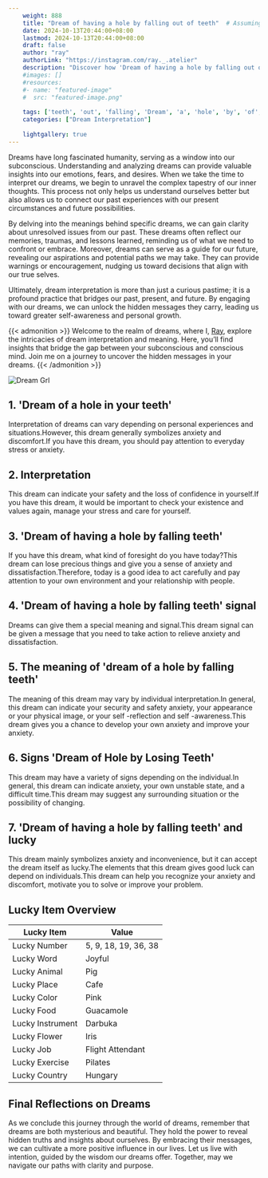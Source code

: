 ```yaml
---
    weight: 888
    title: "Dream of having a hole by falling out of teeth"  # Assuming 'title' column exists
    date: 2024-10-13T20:44:00+08:00
    lastmod: 2024-10-13T20:44:00+08:00
    draft: false
    author: "ray"
    authorLink: "https://instagram.com/ray._.atelier"
    description: "Discover how 'Dream of having a hole by falling out of teeth' can interpret your future and uncover its significant meanings in your life."
    #images: []
    #resources:
    #- name: "featured-image"
    #  src: "featured-image.png"
    
    tags: ['teeth', 'out', 'falling', 'Dream', 'a', 'hole', 'by', 'of', 'having']
    categories: ["Dream Interpretation"]
    
    lightgallery: true
---
```

    
Dreams have long fascinated humanity, serving as a window into our subconscious. Understanding and analyzing dreams can provide valuable insights into our emotions, fears, and desires. When we take the time to interpret our dreams, we begin to unravel the complex tapestry of our inner thoughts. This process not only helps us understand ourselves better but also allows us to connect our past experiences with our present circumstances and future possibilities.

By delving into the meanings behind specific dreams, we can gain clarity about unresolved issues from our past. These dreams often reflect our memories, traumas, and lessons learned, reminding us of what we need to confront or embrace. Moreover, dreams can serve as a guide for our future, revealing our aspirations and potential paths we may take. They can provide warnings or encouragement, nudging us toward decisions that align with our true selves.

Ultimately, dream interpretation is more than just a curious pastime; it is a profound practice that bridges our past, present, and future. By engaging with our dreams, we can unlock the hidden messages they carry, leading us toward greater self-awareness and personal growth.

{{< admonition >}}
Welcome to the realm of dreams, where I, [Ray](https://instagram.com/ray._.atelier), explore the intricacies of dream interpretation and meaning. Here, you’ll find insights that bridge the gap between your subconscious and conscious mind. Join me on a journey to uncover the hidden messages in your dreams.
{{< /admonition >}}

![Dream Grl](https://cdn.pixabay.com/photo/2017/11/02/03/35/gothic-2910057_1280.jpg "Dream Grl")

## 1. 'Dream of a hole in your teeth'
Interpretation of dreams can vary depending on personal experiences and situations.However, this dream generally symbolizes anxiety and discomfort.If you have this dream, you should pay attention to everyday stress or anxiety.

## 2. Interpretation
This dream can indicate your safety and the loss of confidence in yourself.If you have this dream, it would be important to check your existence and values again, manage your stress and care for yourself.

## 3. 'Dream of having a hole by falling teeth'
If you have this dream, what kind of foresight do you have today?This dream can lose precious things and give you a sense of anxiety and dissatisfaction.Therefore, today is a good idea to act carefully and pay attention to your own environment and your relationship with people.

## 4. 'Dream of having a hole by falling teeth' signal
Dreams can give them a special meaning and signal.This dream signal can be given a message that you need to take action to relieve anxiety and dissatisfaction.

## 5. The meaning of 'dream of a hole by falling teeth'
The meaning of this dream may vary by individual interpretation.In general, this dream can indicate your security and safety anxiety, your appearance or your physical image, or your self -reflection and self -awareness.This dream gives you a chance to develop your own anxiety and improve your anxiety.

## 6. Signs 'Dream of Hole by Losing Teeth'
This dream may have a variety of signs depending on the individual.In general, this dream can indicate anxiety, your own unstable state, and a difficult time.This dream may suggest any surrounding situation or the possibility of changing.

## 7. 'Dream of having a hole by falling teeth' and lucky
This dream mainly symbolizes anxiety and inconvenience, but it can accept the dream itself as lucky.The elements that this dream gives good luck can depend on individuals.This dream can help you recognize your anxiety and discomfort, motivate you to solve or improve your problem.

## Lucky Item Overview
| Lucky Item          | Value              |
|---------------|--------------------|
| Lucky Number        | 5, 9, 18, 19, 36, 38  |
| Lucky Word          | Joyful |
| Lucky Animal        | Pig |
| Lucky Place         | Cafe     |
| Lucky Color         | Pink     |
| Lucky Food          | Guacamole      |
| Lucky Instrument    | Darbuka |
| Lucky Flower        | Iris    |
| Lucky Job           | Flight Attendant       |
| Lucky Exercise      | Pilates  |
| Lucky Country       | Hungary    |


##  Final Reflections on Dreams

As we conclude this journey through the world of dreams, remember that dreams are both mysterious and beautiful. They hold the power to reveal hidden truths and insights about ourselves. By embracing their messages, we can cultivate a more positive influence in our lives. Let us live with intention, guided by the wisdom our dreams offer. Together, may we navigate our paths with clarity and purpose.
